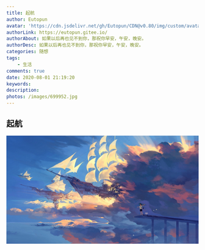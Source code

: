 ```yaml
---
title: 起航
author: Eutopun
avatar: 'https://cdn.jsdelivr.net/gh/Eutopun/CDN@v0.80/img/custom/avatar.jpg'
authorLink: https://eutopun.gitee.io/
authorAbout: 如果以后再也见不到你，那祝你早安，午安，晚安。
authorDesc: 如果以后再也见不到你，那祝你早安，午安，晚安。
categories: 随想
tags:
	- 生活
comments: true
date: 2020-08-01 21:19:20
keywords:
description:
photos: /images/699952.jpg
---
```


## 起航

![](/images/ship.png)